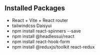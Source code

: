 ## Installed Packages
* React + Vite + React router
* tailwindcss Daisyui
* npm install react-spinners --save
* npm install @headlessui/react
* npm install react-hook-form
* npm install @reduxjs/toolkit react-redux